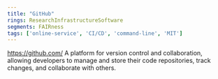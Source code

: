 ```yaml
---
title: "GitHub"
rings: ResearchInfrastructureSoftware
segments: FAIRness
tags: ['online-service', 'CI/CD', 'command-line', 'MIT']
---
```

https://github.com/
A platform for version control and collaboration, allowing developers to manage and store their code repositories, track changes, and collaborate with others.
